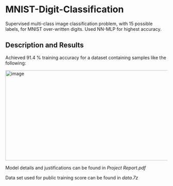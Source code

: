 # MNIST-Digit-Classification
Supervised multi-class image classification problem, with 15 possible labels, for MNIST over-written digits. Used NN-MLP for highest accuracy. 

## Description and Results

Achieved 91.4 % training accuracy for a dataset containing samples like the following: 

<img width="1150" height="282" alt="image" src="https://github.com/user-attachments/assets/00777a4c-54db-4dad-a309-d33058e21662" />

Model details and justifications can be found in _Project Report.pdf_ 

Data set used for public training score can be found in _data.7z_ 

